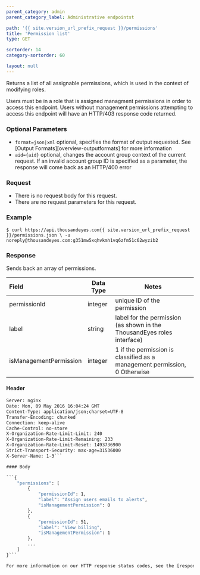 ```yaml
---
parent_category: admin
parent_category_label: Administrative endpointst

path: '{{ site.version_url_prefix_request }}/permissions'
title: 'Permission list'
type: GET

sortorder: 14
category-sortorder: 60

layout: null
---
```


Returns a list of all assignable permissions, which is used in the context of modifying roles.

Users must be in a role that is assigned managment permissions in order to access this endpoint.  Users without management permissions attempting to access this endpoint will have an HTTP/403 response code returned.

### Optional Parameters

* `format=json|xml` optional, specifies the format of output requested.  See [Output Formats][overview-outputformats] for more information
* `aid={aid}` optional, changes the account group context of the current request.  If an invalid account group ID is specified as a parameter, the response will come back as an HTTP/400 error

### Request

* There is no request body for this request.
* There are no request parameters for this request.

### Example

`$ curl https://api.thousandeyes.com{{ site.version_url_prefix_request }}/permissions.json \
  -u noreply@thousandeyes.com:g351mw5xqhvkmh1vq6zfm51c62wyzib2`

### Response

Sends back an array of permissions.

Field | Data Type | Notes
:------------|-------------|-------------|
permissionId | integer | unique ID of the permission
label | string | label for the permission (as shown in the ThousandEyes roles interface)
isManagementPermission | integer | 1 if the permission is classified as a management permission,  0 Otherwise

#### Header

```HTTP/1.1 200 OK
Server: nginx
Date: Mon, 09 May 2016 16:04:24 GMT
Content-Type: application/json;charset=UTF-8
Transfer-Encoding: chunked
Connection: keep-alive
Cache-Control: no-store
X-Organization-Rate-Limit-Limit: 240
X-Organization-Rate-Limit-Remaining: 233
X-Organization-Rate-Limit-Reset: 1493736900
Strict-Transport-Security: max-age=31536000
X-Server-Name: 1-3```

#### Body

```{
    "permissions": [
        {
            "permissionId": 1,
            "label": "Assign users emails to alerts",
            "isManagementPermission": 0
        },
        {
            "permissionId": 51,
            "label": "View billing",
            "isManagementPermission": 1
        },
        ...
    ]
}```

For more information on our HTTP response status codes, see the [response status codes documentation][overview-responsestatuscodes].
